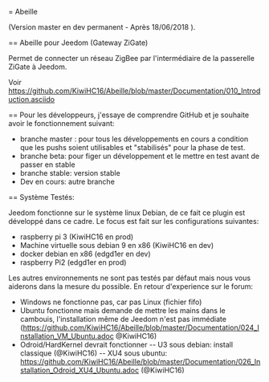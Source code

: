 = Abeille

(Version master en dev permanent - Après 18/06/2018 ).

== Abeille pour Jeedom (Gateway ZiGate)

Permet de connecter un réseau ZigBee par l'intermédiaire de la passerelle ZiGate à Jeedom.

Voir https://github.com/KiwiHC16/Abeille/blob/master/Documentation/010_Introduction.asciido

== Pour les développeurs, j'essaye de comprendre GitHub et je souhaite avoir le fonctionnement suivant:

* branche master : pour tous les développements en cours a condition que les pushs soient utilisables et "stabilisés" pour la phase de test.
* branche beta: pour figer un développement et le mettre en test avant de passer en stable
* branche stable: version stable
* Dev en cours: autre branche

== Système Testés:

Jeedom fonctionne sur le système linux Debian, de ce fait ce plugin est développé dans ce cadre. Le focus est fait sur les configurations suivantes:
* raspberry pi 3 (KiwiHC16 en prod)
* Machine virtuelle sous debian 9 en x86 (KiwiHC16 en dev)
* docker debian en x86 (edgd1er en dev)
* raspberry Pi2 (edgd1er en prod) 

Les autres environnements ne sont pas testés par défaut mais nous vous aiderons dans la mesure du possible.
En retour d'experience sur le forum:
- Windows ne fonctionne pas, car pas Linux (fichier fifo)
- Ubuntu fonctionne mais demande de mettre les mains dans le cambouis, l'installation même de Jeedom n'est pas immédiate (https://github.com/KiwiHC16/Abeille/blob/master/Documentation/024_Installation_VM_Ubuntu.adoc @KiwiHC16)
- Odroid/HardKernel devrait fonctionner
-- U3 sous debian: install classique (@KiwiHC16)
-- XU4 sous ubuntu: https://github.com/KiwiHC16/Abeille/blob/master/Documentation/026_Installation_Odroid_XU4_Ubuntu.adoc (@KiwiHC16)
